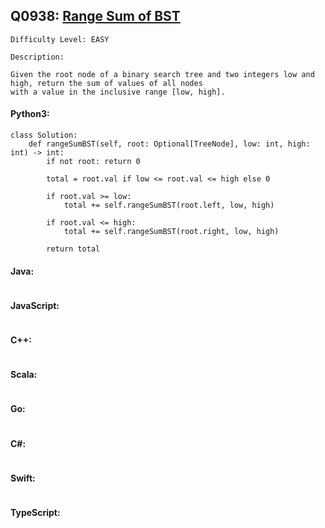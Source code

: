 ## Q0938: [Range Sum of BST](https://leetcode.com/problems/range-sum-of-bst/)

```
Difficulty Level: EASY
```

```
Description:

Given the root node of a binary search tree and two integers low and high, return the sum of values of all nodes
with a value in the inclusive range [low, high].
```

#### Python3:

```
class Solution:
    def rangeSumBST(self, root: Optional[TreeNode], low: int, high: int) -> int:
        if not root: return 0
        
        total = root.val if low <= root.val <= high else 0

        if root.val >= low:
            total += self.rangeSumBST(root.left, low, high)
        
        if root.val <= high:
            total += self.rangeSumBST(root.right, low, high)
            
        return total
```

#### Java:

```

```

#### JavaScript:

```

```

#### C++:

```

```

#### Scala:

```

```

#### Go:

```

```

#### C#:

```

```

#### Swift:

```

```

#### TypeScript:

```

```